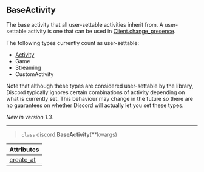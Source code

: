 ## BaseActivity [](https://discordpy.readthedocs.io/en/v1.7.3/api.html#baseactivity)

The base activity that all user-settable activities inherit from. A user-settable activity is one that can be used in [Client.change_presence](discord/Clients/Client/change_presence).

The following types currently count as user-settable:
- [Activity](discord/Data%20Classes/Activity/Activity)
- Game
- Streaming
- CustomActivity

Note that although these types are considered user-settable by the library, Discord typically ignores certain combinations of activity depending on what is currently set. This behaviour may change in the future so there are no guarantees on whether Discord will actually let you set these types.

_New in version 1.3._

****
> `class` discord.**BaseActivity**(**kwargs)

Attributes| 
---| 
[create_at](discord/Data%20Classes/BaseActivity/create_at) | 
